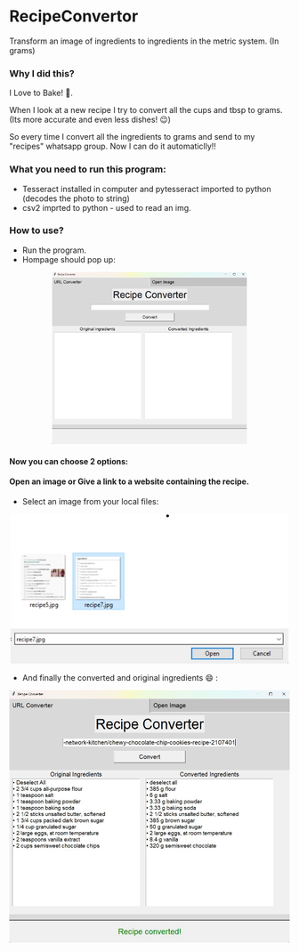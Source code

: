 # RecipeConvertor
Transform an image of ingredients to ingredients in the metric system. (In grams)


### Why I did this? 
I Love to Bake! :cake:.

When I look at a new recipe I try to convert all the cups and tbsp to grams. (Its more accurate and even less dishes! :wink:) 

So every time I convert all the ingredients to grams and send to my "recipes" whatsapp group. 
Now I can do it automaticlly!! 



### What you need to run this program:
- Tesseract installed in computer and pytesseract imported to python (decodes the photo to string)
- csv2 imprted to python - used to read an img. 


### How to use?
- Run the program.
- Hompage should pop up: 

<p align="center">
  <img src="https://raw.githubusercontent.com/yonatandiga12/RecipeConverter2/master/pictures/picturesForREADME/mainPage.jpg" width="350" title="Homepage">
</p>

#### Now you can choose 2 options: 
#### Open an image or Give a link to a website containing the recipe.
* Select an image from your local files:

<p align="center">
  <img src="https://raw.githubusercontent.com/yonatandiga12/RecipeConverter2/master/pictures/picturesForREADME/select_image.jpg" width="500" title="Select image">
</p>


- And finally the converted and original ingredients 😄 : 

<p align="center">
  <img src="https://raw.githubusercontent.com/yonatandiga12/RecipeConverter2/master/pictures/picturesForREADME/converted.jpg" width="700" title="Converted">
</p>
